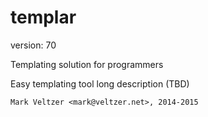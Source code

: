 templar
=======

version: 70

Templating solution for programmers

Easy templating tool long description (TBD)

	Mark Veltzer <mark@veltzer.net>, 2014-2015
